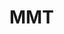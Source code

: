 # MMT
<!-- Pending works -->
<!-- responsiveness -->
<!-- one card after click where should we go -->
